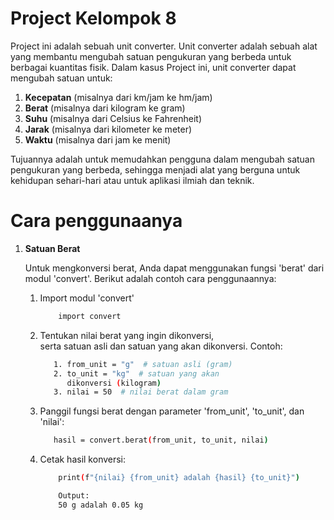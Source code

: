 # Project Kelompok 8

   Project ini adalah sebuah unit converter.
   Unit converter adalah sebuah alat yang membantu mengubah satuan pengukuran yang berbeda untuk berbagai kuantitas fisik. Dalam kasus Project ini, unit converter dapat mengubah satuan untuk:

   1. **Kecepatan** (misalnya dari km/jam ke hm/jam)
   2. **Berat** (misalnya dari kilogram ke gram)
   3. **Suhu** (misalnya dari Celsius ke Fahrenheit)
   4. **Jarak** (misalnya dari kilometer ke meter)
   5. **Waktu** (misalnya dari jam ke menit)

   Tujuannya adalah untuk memudahkan pengguna dalam mengubah satuan pengukuran yang berbeda, sehingga menjadi alat yang berguna untuk kehidupan sehari-hari atau untuk aplikasi ilmiah dan teknik.

# Cara penggunaanya

   1. **Satuan Berat**
   
       Untuk mengkonversi berat, Anda dapat menggunakan fungsi 'berat' dari modul 'convert'. Berikut adalah contoh cara penggunaannya:
       1. Import modul 'convert'

          ```sh
              import convert
           ```
          
       3. Tentukan nilai berat yang ingin dikonversi,    
          serta satuan asli dan satuan yang akan dikonversi.
          Contoh:

          ```sh
             1. from_unit = "g"  # satuan asli (gram)
             2. to_unit = "kg"  # satuan yang akan
                dikonversi (kilogram)
             3. nilai = 50  # nilai berat dalam gram
           ```
          
       5. Panggil fungsi berat dengan parameter 'from_unit', 'to_unit', dan 'nilai':

          ```sh
             hasil = convert.berat(from_unit, to_unit, nilai)
           ```
          
       7. Cetak hasil konversi:

          ```sh
              print(f"{nilai} {from_unit} adalah {hasil} {to_unit}")

              Output:
              50 g adalah 0.05 kg
           ```
          




